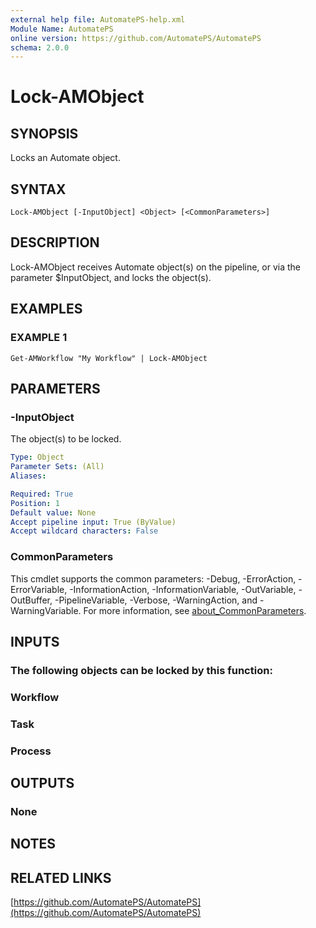 ```yaml
---
external help file: AutomatePS-help.xml
Module Name: AutomatePS
online version: https://github.com/AutomatePS/AutomatePS
schema: 2.0.0
---
```


# Lock-AMObject

## SYNOPSIS
Locks an Automate object.

## SYNTAX

```
Lock-AMObject [-InputObject] <Object> [<CommonParameters>]
```

## DESCRIPTION
Lock-AMObject receives Automate object(s) on the pipeline, or via the parameter $InputObject, and locks the object(s).

## EXAMPLES

### EXAMPLE 1
```
Get-AMWorkflow "My Workflow" | Lock-AMObject
```

## PARAMETERS

### -InputObject
The object(s) to be locked.

```yaml
Type: Object
Parameter Sets: (All)
Aliases:

Required: True
Position: 1
Default value: None
Accept pipeline input: True (ByValue)
Accept wildcard characters: False
```

### CommonParameters
This cmdlet supports the common parameters: -Debug, -ErrorAction, -ErrorVariable, -InformationAction, -InformationVariable, -OutVariable, -OutBuffer, -PipelineVariable, -Verbose, -WarningAction, and -WarningVariable. For more information, see [about_CommonParameters](http://go.microsoft.com/fwlink/?LinkID=113216).

## INPUTS

### The following objects can be locked by this function:
### Workflow
### Task
### Process
## OUTPUTS

### None
## NOTES

## RELATED LINKS

[https://github.com/AutomatePS/AutomatePS](https://github.com/AutomatePS/AutomatePS)

